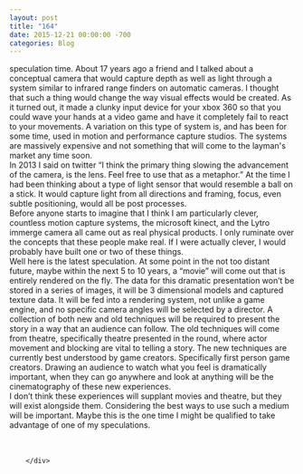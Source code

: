 ```yaml
---
layout: post
title: "164﻿"
date: 2015-12-21 00:00:00 -700
categories: Blog
---
```


<div class="blog-content">
				<div class="paragraph" style="text-align:left;"><span><span>speculation time. About 17 years ago a friend and I talked about a conceptual camera that would capture depth as well as light through a system similar to infrared range finders on automatic cameras. I thought that such a thing would change the way visual effects would be created. As it turned out, it made a clunky input device for your xbox 360 so that you could wave your hands at a video game and have it completely fail to react to your movements. A variation on this type of system is, and has been for some time, used in motion and performance capture studios. The systems are massively expensive and not something that will come to the layman's market any time soon. </span></span><br><span></span><span><span>In 2013 I said on twitter </span><span>&ldquo;</span><span>I think the primary thing slowing the advancement of the camera, is the lens. Feel free to use that as a metaphor.&rdquo;</span><span> </span><span>At the time I had been thinking about a type of light sensor that would resemble a ball on a stick. It would capture light from all directions and framing, focus, even subtle positioning, would all be post processes. </span></span><br><span></span><span><span>Before anyone starts to imagine that I think I am particularly clever, countless motion capture systems, the microsoft kinect, and the Lytro immerge camera all came out as real physical products. I only ruminate over the concepts that these people make real. If I were actually clever, I would probably have built one or two of these things.</span></span><br><span></span><span><span>Well here is the latest speculation. At some point in the not too distant future, maybe within the next 5 to 10 years, a &ldquo;movie&rdquo; will come out that is entirely rendered on the fly. The data for this dramatic presentation won&rsquo;t be stored in a series of images, it will be 3 dimensional models and captured texture data. It will be fed into a rendering system, not unlike a game engine, and no specific camera angles will be selected by a director. A collection of both new and old techniques will be required to present the story in a way that an audience can follow. The old techniques will come from theatre, specifically theatre presented in the round, where actor movement and blocking are vital to telling a story. The new techniques are currently best understood by game creators. Specifically first person game creators. Drawing an audience to watch what you feel is dramatically important, when they can go anywhere and look at anything will be the cinematography of these new experiences.</span></span><br><span></span><span><span>I don&rsquo;t think these experiences will supplant movies and theatre, but they will exist alongside them. Considering the best ways to use such a medium will be important. Maybe this is the one time I might be qualified to take advantage of one of my speculations.</span></span><br><span></span><br>&#8203;</div>

		</div>
        